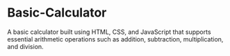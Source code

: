 # Basic-Calculator
A basic calculator built using HTML, CSS, and JavaScript that supports essential arithmetic operations such as addition, subtraction, multiplication, and division. 
